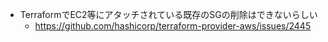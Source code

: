 - TerraformでEC2等にアタッチされている既存のSGの削除はできないらしい
  - https://github.com/hashicorp/terraform-provider-aws/issues/2445